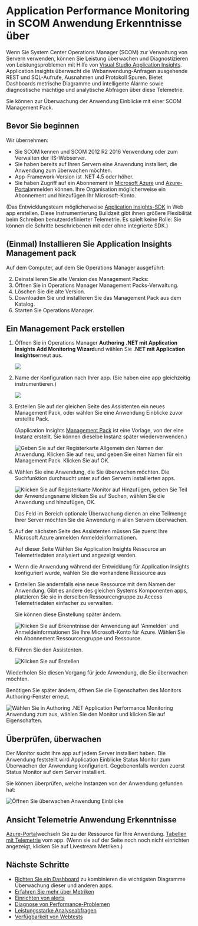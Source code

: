 <properties 
    pageTitle="SCOM Integration Anwendung Einblicke | Microsoft Azure" 
    description="Wenn Sie SCOM verwenden, Leistung und diagnose von Problemen Anwendung zum. Umfassende Dashboards, intelligente Alarme leistungsstarken Diagnoseprogramme und Analyesabfragen." 
    services="application-insights" 
    documentationCenter=""
    authors="alancameronwills" 
    manager="douge"/>

<tags 
    ms.service="application-insights" 
    ms.workload="tbd" 
    ms.tgt_pltfrm="ibiza" 
    ms.devlang="na" 
    ms.topic="article" 
    ms.date="08/12/2016" 
    ms.author="awills"/>
 
# <a name="application-performance-monitoring-using-application-insights-for-scom"></a>Application Performance Monitoring in SCOM Anwendung Erkenntnisse über

Wenn Sie System Center Operations Manager (SCOM) zur Verwaltung von Servern verwenden, können Sie Leistung überwachen und Diagnostizieren von Leistungsproblemen mit Hilfe von [Visual Studio Application Insights](app-insights-asp-net.md). Application Insights überwacht die Webanwendung-Anfragen ausgehende REST und SQL-Aufrufe, Ausnahmen und Protokoll Spuren. Bietet Dashboards metrische Diagramme und intelligente Alarme sowie diagnostische mächtige und analytische Abfragen über diese Telemetrie. 

Sie können zur Überwachung der Anwendung Einblicke mit einer SCOM Management Pack.

## <a name="before-you-start"></a>Bevor Sie beginnen

Wir übernehmen:

* Sie SCOM kennen und SCOM 2012 R2 2016 Verwendung oder zum Verwalten der IIS-Webserver.
* Sie haben bereits auf Ihren Servern eine Anwendung installiert, die Anwendung zum überwachen möchten.
* App-Framework-Version ist .NET 4.5 oder höher.
* Sie haben Zugriff auf ein Abonnement in [Microsoft Azure](https://azure.com) und [Azure-Portal](https://portal.azure.com)anmelden können. Ihre Organisation möglicherweise ein Abonnement und hinzufügen Ihr Microsoft-Konto.

(Das Entwicklungsteam möglicherweise [Application Insights-SDK](app-insights-asp-net.md) in Web app erstellen. Diese Instrumentierung Buildzeit gibt ihnen größere Flexibilität beim Schreiben benutzerdefinierter Telemetrie. Es spielt keine Rolle: Sie können die Schritte beschriebenen mit oder ohne integrierte SDK.)

## <a name="one-time-install-application-insights-management-pack"></a>(Einmal) Installieren Sie Application Insights Management pack

Auf dem Computer, auf dem Sie Operations Manager ausgeführt:

2. Deinstallieren Sie alte Version des Management Packs:
 1. Öffnen Sie in Operations Manager Management Packs-Verwaltung. 
 2. Löschen Sie die alte Version.
1. Downloaden Sie und installieren Sie das Management Pack aus dem Katalog.
2. Starten Sie Operations Manager.


## <a name="create-a-management-pack"></a>Ein Management Pack erstellen

1. Öffnen Sie in Operations Manager **Authoring** **.NET mit Application Insights** **Add Monitoring Wizard**und wählen Sie **.NET mit Application Insights**erneut aus.

    ![](./media/app-insights-scom/020.png)

2. Name der Konfiguration nach Ihrer app. (Sie haben eine app gleichzeitig instrumentieren.)
    
    ![](./media/app-insights-scom/030.png)

3. Erstellen Sie auf der gleichen Seite des Assistenten ein neues Management Pack, oder wählen Sie eine Anwendung Einblicke zuvor erstellte Pack.

     (Application Insights [Management Pack](https://technet.microsoft.com/library/cc974491.aspx) ist eine Vorlage, von der eine Instanz erstellt. Sie können dieselbe Instanz später wiederverwenden.)


    ![Geben Sie auf der Registerkarte Allgemein den Namen der Anwendung. Klicken Sie auf neu, und geben Sie einen Namen für ein Management Pack. Klicken Sie auf OK.](./media/app-insights-scom/040.png)

4. Wählen Sie eine Anwendung, die Sie überwachen möchten. Die Suchfunktion durchsucht unter auf den Servern installierten apps.

    ![Klicken Sie auf Registerkarte Monitor auf Hinzufügen, geben Sie Teil der Anwendungsname klicken Sie auf Suchen, wählen Sie die Anwendung und hinzufügen, OK.](./media/app-insights-scom/050.png)

    Das Feld im Bereich optionale Überwachung dienen an eine Teilmenge Ihrer Server möchten Sie die Anwendung in allen Servern überwachen.

5. Auf der nächsten Seite des Assistenten müssen Sie zuerst Ihre Microsoft Azure anmelden Anmeldeinformationen.

    Auf dieser Seite Wählen Sie Application Insights Ressource an Telemetriedaten analysiert und angezeigt werden. 

 * Wenn die Anwendung während der Entwicklung für Application Insights konfiguriert wurde, wählen Sie die vorhandene Ressource aus
 * Erstellen Sie andernfalls eine neue Ressource mit dem Namen der Anwendung. Gibt es andere des gleichen Systems Komponenten apps, platzieren Sie sie in derselben Ressourcengruppe zu Access Telemetriedaten einfacher zu verwalten.

    Sie können diese Einstellung später ändern.

    ![Klicken Sie auf Erkenntnisse der Anwendung auf 'Anmelden' und Anmeldeinformationen Sie Ihre Microsoft-Konto für Azure. Wählen Sie ein Abonnement Ressourcengruppe und Ressource.](./media/app-insights-scom/060.png)

6. Führen Sie den Assistenten.

    ![Klicken Sie auf Erstellen](./media/app-insights-scom/070.png)
    
Wiederholen Sie diesen Vorgang für jede Anwendung, die Sie überwachen möchten.

Benötigen Sie später ändern, öffnen Sie die Eigenschaften des Monitors Authoring-Fenster erneut.

![Wählen Sie in Authoring .NET Application Performance Monitoring Anwendung zum aus, wählen Sie den Monitor und klicken Sie auf Eigenschaften.](./media/app-insights-scom/080.png)

## <a name="verify-monitoring"></a>Überprüfen, überwachen

Der Monitor sucht Ihre app auf jedem Server installiert haben. Die Anwendung feststellt wird Application Einblicke Status Monitor zum Überwachen der Anwendung konfiguriert. Gegebenenfalls werden zuerst Status Monitor auf dem Server installiert.

Sie können überprüfen, welche Instanzen von der Anwendung gefunden hat:

![Öffnen Sie überwachen Anwendung Einblicke](./media/app-insights-scom/100.png)


## <a name="view-telemetry-in-application-insights"></a>Ansicht Telemetrie Anwendung Erkenntnisse

[Azure-Portal](https://portal.azure.com)wechseln Sie zu der Ressource für Ihre Anwendung. [Tabellen mit Telemetrie](app-insights-dashboards.md) vom app. (Wenn sie auf der Seite noch noch nicht einrichten angezeigt, klicken Sie auf Livestream Metriken.)


## <a name="next-steps"></a>Nächste Schritte

* [Richten Sie ein Dashboard](app-insights-dashboards.md) zu kombinieren die wichtigsten Diagramme Überwachung dieser und anderen apps.
* [Erfahren Sie mehr über Metriken](app-insights-metrics-explorer.md)
* [Einrichten von alerts](app-insights-alerts.md)
* [Diagnose von Performance-Problemen](app-insights-detect-triage-diagnose.md)
* [Leistungsstarke Analyseabfragen](app-insights-analytics.md)
* [Verfügbarkeit von Webtests](app-insights-monitor-web-app-availability.md)
